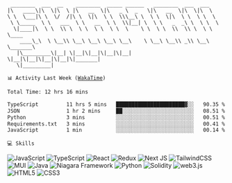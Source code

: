 ```
 ________  ___  __    ________  _____ ______   ________  ___  ___          
|\   ____\|\  \|\  \ |\   __  \|\   _ \  _   \|\   __  \|\  \|\  \         
\ \  \___|\ \  \/  /|\ \  \|\  \ \  \\\__\ \  \ \  \|\  \ \  \ \  \        
 \ \_____  \ \   ___  \ \   __  \ \  \\|__| \  \ \   _  _\ \  \ \  \       
  \|____|\  \ \  \\ \  \ \  \ \  \ \  \    \ \  \ \  \\  \\ \  \ \  \____  
    ____\_\  \ \__\\ \__\ \__\ \__\ \__\    \ \__\ \__\\ _\\ \__\ \_______\
   |\_________\|__| \|__|\|__|\|__|\|__|     \|__|\|__|\|__|\|__|\|_______|
   \|_________|
```

<code>📊 Activity Last Week ([WakaTime](https://wakatime.com/@skamril))</code>

<!--START_SECTION:waka-->

```txt
Total Time: 12 hrs 16 mins

TypeScript         11 hrs 5 mins   ██████████████████████▓░░   90.35 %
JSON               1 hr 2 mins     ██░░░░░░░░░░░░░░░░░░░░░░░   08.51 %
Python             3 mins          ░░░░░░░░░░░░░░░░░░░░░░░░░   00.51 %
Requirements.txt   3 mins          ░░░░░░░░░░░░░░░░░░░░░░░░░   00.41 %
JavaScript         1 min           ░░░░░░░░░░░░░░░░░░░░░░░░░   00.14 %
```

<!--END_SECTION:waka-->

`💻 Skills`

![JavaScript](https://img.shields.io/badge/JavaScript-323330?style=flat-square&logo=javascript&logoColor=F7DF1E)
![TypeScript](https://img.shields.io/badge/TypeScript-007ACC?style=flat-square&logo=typescript&logoColor=white)
![React](https://img.shields.io/badge/React-20232A?style=flat-square&logo=react&logoColor=61DAFB)
![Redux](https://img.shields.io/badge/Redux-593D88?style=flat-square&logo=redux&logoColor=white)
![Next JS](https://img.shields.io/badge/Next-black?style=flat-square&logo=next.js&logoColor=white)
![TailwindCSS](https://img.shields.io/badge/tailwindcss-%2338B2AC.svg?style=flat-square&logo=tailwind-css&logoColor=white)
![MUI](https://img.shields.io/badge/MUI-%230081CB.svg?style=flat-square&logo=mui&logoColor=white)
![Java](https://img.shields.io/badge/java-%23ED8B00.svg?style=flat-square&logo=openjdk&logoColor=white)
![Niagara Framework](https://img.shields.io/badge/Niagara_Framework-007BC2?style=flat-square&logo=cmake&logoColor=red)
![Python](https://img.shields.io/badge/Python-FFD43B?style=flat-square&logo=pyscaffold&logoColor=blue)
![Solidity](https://img.shields.io/badge/Solidity-e6e6e6?style=flat-square&logo=solidity&logoColor=black)
![web3.js](https://img.shields.io/badge/web3.js-F16822?style=flat-square&logo=web3.js&logoColor=white)
![HTML5](https://img.shields.io/badge/HTML5-E34F26?style=flat-square&logo=html5&logoColor=white)
![CSS3](https://img.shields.io/badge/CSS3-1572B6?style=flat-square&logo=css3&logoColor=white)
